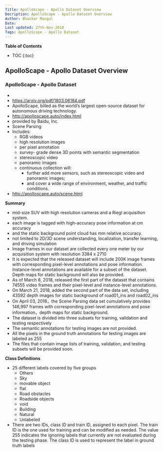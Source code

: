 ```yaml
---
Title: ApolloScape - Apollo Dataset Overview
Decription: ApolloScape - Apollo Dataset Overview
Author: Bhaskar Mangal
Date:
Last updated: 27th-Nov-2018
Tags: ApolloScape - Apollo Dataset
---
```


**Table of Contents**
* TOC
{:toc}


## ApolloScape - Apollo Dataset Overview

### ApolloScape - Apollo Dataset
- 
- https://arxiv.org/pdf/1803.06184.pdf
- ApolloScape, billed as the world’s largest open-source dataset for autonomous driving technology.
- http://apolloscape.auto/index.html
- provided by Baidu, Inc.
- Scene Parsing
- Includes:
  * RGB videos
  * high resolution images
  * per pixel annotation
  * survey- grade dense 3D points with semantic segmentation
  * stereoscopic video
  * panoramic images
  * continuous collection will:
    * further add more sensors, such as stereoscopic video and panoramic images;
    * and cover a wide range of environment, weather, and traffic conditions.
- http://apolloscape.auto/scene.html

**Summary**
- mid-size SUV with high resolution cameras and a Riegl acquisition system. 
- each image is tagged with high-accuracy pose information at cm accuracy
- and the static background point cloud has mm relative accuracy. 
- not limited to 2D/3D scene understanding, localization, transfer learning, and driving simulation
- Image frames in our dataset are collected every one meter by our acquisition system with resolution 3384 x 2710
- It is expected that the released dataset will include 200K image frames with corresponding pixel-level annotations and pose information. Instance-level annotations are available for a subset of the dataset. Depth maps for static background will also be provided.
- As of March 8, 2018, released the first part of the dataset that contains 74555 video frames and their pixel-level and instance-level annotations.
- On March 21, 2018, added the second part of the data set, including 43592 depth images for static background of road01_ins and road02_ins
- On April 03, 2018，the Scene Parsing data set cumulatively provides 146,997 frames with corresponding pixel-level annotations and pose information，depth maps for static background.
- The dataset is divided into three subsets for training, validation and testing respectively
- The semantic annotations for testing images are not provided.
- All the pixels in the ground truth annotations for testing images are labeled as 255
- The files that contain image lists of training, validation, and testing subsets will be provided soon.

**Class Definitions**
* 25 different labels covered by five groups
  * Others
  * Sky
  * movable object
  * flat
  * Road obstacles
  * Roadside objects
  * void
  * Building
  * Natural
  * Unlabeled
*  There are two IDs, class ID and train ID, assigned to each pixel. The train ID is the one used for training and can be modified as needed. The value 255 indicates the ignoring labels that currently are not evaluated during the testing phase. The class ID is used to represent the label in ground truth labels
